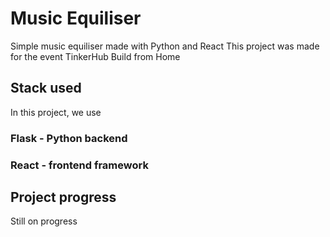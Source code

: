 # Music Equiliser
Simple music equiliser made with Python and React
This project was made for the event TinkerHub Build from Home 
## Stack used
In this project, we use 
### Flask - Python backend
### React - frontend framework
## Project progress
Still on progress
